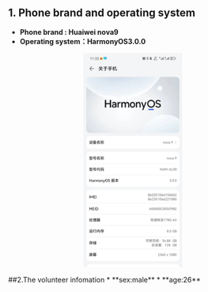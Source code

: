 ## 1. Phone brand and operating system
* **Phone brand : Huaiwei nova9**
*  **Operating system：HarmonyOS3.0.0**
<p align = "center">  
<img src="./The%20branch%20and%20system%20of%20the%20mobile%20phone.jpg"  style="width:200px" />
</p>
##2.The volunteer infomation
* **sex:male**
* **age:26**
